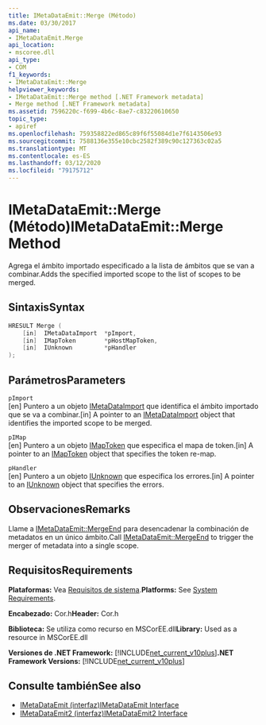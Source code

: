 ```yaml
---
title: IMetaDataEmit::Merge (Método)
ms.date: 03/30/2017
api_name:
- IMetaDataEmit.Merge
api_location:
- mscoree.dll
api_type:
- COM
f1_keywords:
- IMetaDataEmit::Merge
helpviewer_keywords:
- IMetaDataEmit::Merge method [.NET Framework metadata]
- Merge method [.NET Framework metadata]
ms.assetid: 7596220c-f699-4b6c-8ae7-c83220610650
topic_type:
- apiref
ms.openlocfilehash: 759358822ed865c89f6f55084d1e7f6143506e93
ms.sourcegitcommit: 7588136e355e10cbc2582f389c90c127363c02a5
ms.translationtype: MT
ms.contentlocale: es-ES
ms.lasthandoff: 03/12/2020
ms.locfileid: "79175712"
---
```

# <a name="imetadataemitmerge-method"></a><span data-ttu-id="4c4b5-102">IMetaDataEmit::Merge (Método)</span><span class="sxs-lookup"><span data-stu-id="4c4b5-102">IMetaDataEmit::Merge Method</span></span>
<span data-ttu-id="4c4b5-103">Agrega el ámbito importado especificado a la lista de ámbitos que se van a combinar.</span><span class="sxs-lookup"><span data-stu-id="4c4b5-103">Adds the specified imported scope to the list of scopes to be merged.</span></span>  
  
## <a name="syntax"></a><span data-ttu-id="4c4b5-104">Sintaxis</span><span class="sxs-lookup"><span data-stu-id="4c4b5-104">Syntax</span></span>  
  
```cpp  
HRESULT Merge (
    [in]  IMetaDataImport  *pImport,
    [in]  IMapToken        *pHostMapToken,
    [in]  IUnknown         *pHandler
);  
```  
  
## <a name="parameters"></a><span data-ttu-id="4c4b5-105">Parámetros</span><span class="sxs-lookup"><span data-stu-id="4c4b5-105">Parameters</span></span>  
 `pImport`  
 <span data-ttu-id="4c4b5-106">[en] Puntero a un objeto [IMetaDataImport](../../../../docs/framework/unmanaged-api/metadata/imetadataimport-interface.md) que identifica el ámbito importado que se va a combinar.</span><span class="sxs-lookup"><span data-stu-id="4c4b5-106">[in] A pointer to an [IMetaDataImport](../../../../docs/framework/unmanaged-api/metadata/imetadataimport-interface.md) object that identifies the imported scope to be merged.</span></span>  
  
 `pIMap`  
 <span data-ttu-id="4c4b5-107">[en] Puntero a un objeto [IMapToken](../../../../docs/framework/unmanaged-api/metadata/imaptoken-interface.md) que especifica el mapa de token.</span><span class="sxs-lookup"><span data-stu-id="4c4b5-107">[in] A pointer to an [IMapToken](../../../../docs/framework/unmanaged-api/metadata/imaptoken-interface.md) object that specifies the token re-map.</span></span>  
  
 `pHandler`  
 <span data-ttu-id="4c4b5-108">[en] Puntero a un objeto [IUnknown](/cpp/atl/iunknown) que especifica los errores.</span><span class="sxs-lookup"><span data-stu-id="4c4b5-108">[in] A pointer to an [IUnknown](/cpp/atl/iunknown) object that specifies the errors.</span></span>  
  
## <a name="remarks"></a><span data-ttu-id="4c4b5-109">Observaciones</span><span class="sxs-lookup"><span data-stu-id="4c4b5-109">Remarks</span></span>  
 <span data-ttu-id="4c4b5-110">Llame a [IMetaDataEmit::MergeEnd](../../../../docs/framework/unmanaged-api/metadata/imetadataemit-mergeend-method.md) para desencadenar la combinación de metadatos en un único ámbito.</span><span class="sxs-lookup"><span data-stu-id="4c4b5-110">Call [IMetaDataEmit::MergeEnd](../../../../docs/framework/unmanaged-api/metadata/imetadataemit-mergeend-method.md) to trigger the merger of metadata into a single scope.</span></span>  
  
## <a name="requirements"></a><span data-ttu-id="4c4b5-111">Requisitos</span><span class="sxs-lookup"><span data-stu-id="4c4b5-111">Requirements</span></span>  
 <span data-ttu-id="4c4b5-112">**Plataformas:** Vea [Requisitos de sistema](../../../../docs/framework/get-started/system-requirements.md).</span><span class="sxs-lookup"><span data-stu-id="4c4b5-112">**Platforms:** See [System Requirements](../../../../docs/framework/get-started/system-requirements.md).</span></span>  
  
 <span data-ttu-id="4c4b5-113">**Encabezado:** Cor.h</span><span class="sxs-lookup"><span data-stu-id="4c4b5-113">**Header:** Cor.h</span></span>  
  
 <span data-ttu-id="4c4b5-114">**Biblioteca:** Se utiliza como recurso en MSCorEE.dll</span><span class="sxs-lookup"><span data-stu-id="4c4b5-114">**Library:** Used as a resource in MSCorEE.dll</span></span>  
  
 <span data-ttu-id="4c4b5-115">**Versiones de .NET Framework:** [!INCLUDE[net_current_v10plus](../../../../includes/net-current-v10plus-md.md)]</span><span class="sxs-lookup"><span data-stu-id="4c4b5-115">**.NET Framework Versions:** [!INCLUDE[net_current_v10plus](../../../../includes/net-current-v10plus-md.md)]</span></span>  
  
## <a name="see-also"></a><span data-ttu-id="4c4b5-116">Consulte también</span><span class="sxs-lookup"><span data-stu-id="4c4b5-116">See also</span></span>

- [<span data-ttu-id="4c4b5-117">IMetaDataEmit (interfaz)</span><span class="sxs-lookup"><span data-stu-id="4c4b5-117">IMetaDataEmit Interface</span></span>](../../../../docs/framework/unmanaged-api/metadata/imetadataemit-interface.md)
- [<span data-ttu-id="4c4b5-118">IMetaDataEmit2 (interfaz)</span><span class="sxs-lookup"><span data-stu-id="4c4b5-118">IMetaDataEmit2 Interface</span></span>](../../../../docs/framework/unmanaged-api/metadata/imetadataemit2-interface.md)
